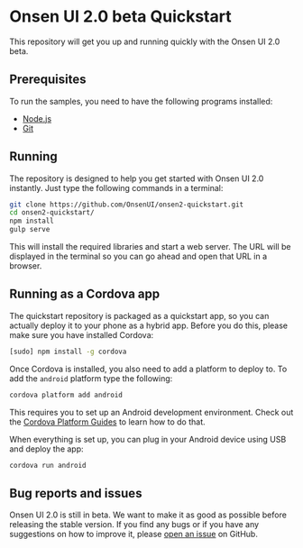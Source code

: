 # Onsen UI 2.0 beta Quickstart

This repository will get you up and running quickly with the Onsen UI 2.0 beta.

## Prerequisites

To run the samples, you need to have the following programs installed:

* [Node.js](https://nodejs.org/en/)
* [Git](https://git-scm.com/)

## Running

The repository is designed to help you get started with Onsen UI 2.0 instantly. Just type the following commands in a terminal:

```bash
git clone https://github.com/OnsenUI/onsen2-quickstart.git
cd onsen2-quickstart/
npm install
gulp serve
```

This will install the required libraries and start a web server. The URL will be displayed in the terminal so you can go ahead and open that URL in a browser.

## Running as a Cordova app

The quickstart repository is packaged as a quickstart app, so you can actually deploy it to your phone as a hybrid app. Before you do this, please make sure you have installed Cordova:

```bash
[sudo] npm install -g cordova
```

Once Cordova is installed, you also need to add a platform to deploy to. To add the `android` platform type the following:

```bash
cordova platform add android
```

This requires you to set up an Android development environment. Check out the [Cordova Platform Guides](https://cordova.apache.org/docs/en/5.1.1/guide/platforms/index.html) to learn how to do that.

When everything is set up, you can plug in your Android device using USB and deploy the app:

```bash
cordova run android
```

## Bug reports and issues

Onsen UI 2.0 is still in beta. We want to make it as good as possible before releasing the stable version. If you find any bugs or if you have any suggestions on how to improve it, please [open an issue](https://github.com/OnsenUI/OnsenUI/issues/new) on GitHub.
